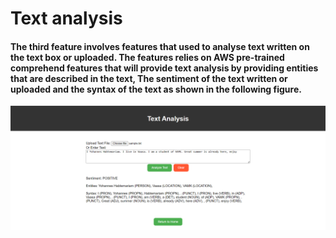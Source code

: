 # Text analysis
#### The third feature involves features that used to analyse text written on the text box or uploaded. The features relies on AWS pre-trained comprehend features that will provide text analysis by providing entities that are described in the text, The sentiment of the text written or uploaded and the syntax of the text as shown in the following figure.

<div align = "center">
  <img src="text_analysis.png" alt="Image title">
</div>
